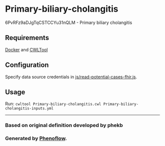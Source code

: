 # Primary-biliary-cholangitis

6PvRFz9aDJgTqCSTCCYu31nQLM - Primary biliary cholangitis

## Requirements

[Docker](https://docs.docker.com/install/) and [CWLTool](https://github.com/common-workflow-language/cwltool#install)

## Configuration

Specify data source credentials in [js/read-potential-cases-fhir.js](js/read-potential-cases-fhir.js).

## Usage

Run: `cwltool Primary-biliary-cholangitis.cwl Primary-biliary-cholangitis-inputs.yml`

***

### Based on original definition developed by phekb
### Generated by [Phenoflow](https://kclhi.org/phenoflow).
